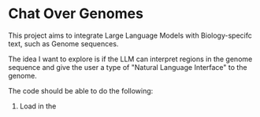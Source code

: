 # Chat Over Genomes

This project aims to integrate Large Language Models with Biology-specifc text, such as Genome sequences.

The idea I want to explore is if the LLM can interpret regions in the genome sequence and give the user a type of "Natural Language Interface" to the genome.

The code should be able to do the following:
1. Load in the
